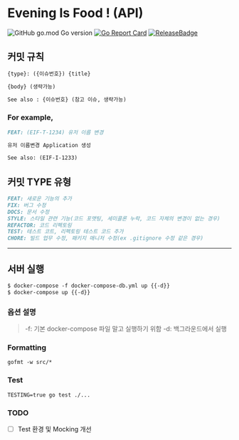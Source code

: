 # Evening Is Food ! (API)
![GitHub go.mod Go version](https://img.shields.io/github/go-mod/go-version/shinYeongHyeon/eveningIsFood-api)
[![Go Report Card](https://goreportcard.com/badge/github.com/shinYeongHyeon/eveningIsFood-api)](https://goreportcard.com/report/github.com/shinYeongHyeon/eveningIsFood-api)
[![ReleaseBadge](https://img.shields.io/github/v/release/shinYeongHyeon/eveningIsFood-api)](https://pkg.go.dev/github.com/shinYeongHyeon/eveningIsFood-api)

## 커밋 규칙
```markdown
{type}: ({이슈번호}) {title}

{body} (생략가능)

See also : {이슈번호} (참고 이슈, 생략가능)
```

### For example,
```markdown
FEAT: (EIF-T-1234) 유저 이름 변경

유저 이름변경 Application 생성

See also: (EIF-I-1233)
```

## 커밋 TYPE 유형
```markdown
FEAT: 새로운 기능의 추가
FIX: 버그 수정
DOCS: 문서 수정
STYLE: 스타일 관련 기능(코드 포맷팅, 세미콜론 누락, 코드 자체의 변경이 없는 경우)
REFACTOR: 코드 리펙토링
TEST: 테스트 코트, 리펙토링 테스트 코드 추가
CHORE: 빌드 업무 수정, 패키지 매니저 수정(ex .gitignore 수정 같은 경우)
```

---

## 서버 실행
```markdown
$ docker-compose -f docker-compose-db.yml up {{-d}}  
$ docker-compose up {{-d}}
```

### 옵션 설명
> -f: 기본 docker-compose 파일 말고 실행하기 위함
> -d: 백그라운드에서 실행

### Formatting
```shell
gofmt -w src/*
```

### Test
```shell
TESTING=true go test ./...
```

### TODO
-[ ] Test 환경 및 Mocking 개선  